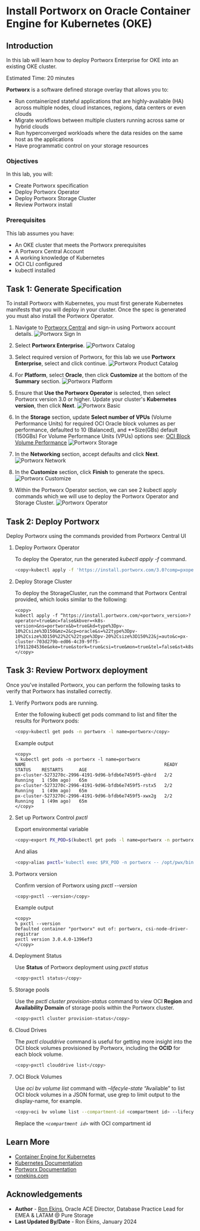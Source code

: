 # Install Portworx on Oracle Container Engine for Kubernetes (OKE)

## Introduction

In this lab will learn how to deploy Portworx Enterprise for OKE into an existing OKE cluster.

Estimated Time: 20 minutes

**Portworx** is a software defined storage overlay that allows you to:

* Run containerized stateful applications that are highly-available (HA) across multiple nodes, cloud instances, regions, data centers or even clouds
* Migrate workflows between multiple clusters running across same or hybrid clouds
* Run hyperconverged workloads where the data resides on the same host as the applications
* Have programmatic control on your storage resources

### Objectives

In this lab, you will:

* Create Portworx specification
* Deploy Portworx Operator
* Deploy Portworx Storage Cluster
* Review Portworx install

### Prerequisites

This lab assumes you have:

* An OKE cluster that meets the Portworx prerequisites
* A Portworx Central Account
* A working knowledge of Kubernetes
* OCI CLI configured
* kubectl installed

## Task 1: Generate Specification

To install Portworx with Kubernetes, you must first generate Kubernetes manifests that you will deploy in your cluster. Once the spec is generated you must also install the Portworx Operator.

1. Navigate to [Portworx Central](https://central.portworx.com/) and sign-in using Portworx account details.
  ![Portworx Sign In](images/px-signin.png)

2. Select **Portworx Enterprise**.
  ![Portworx Catalog](images/px-catalog.png)

3. Select required version of Portworx, for this lab we use **Portworx Enterprise**, select and click continue.
  ![Portworx Product Catalog](images/px-product.png)

4. For **Platform**, select **Oracle**, then click **Customize** at the bottom of the **Summary** section.
  ![Portworx Platform](images/px-platform.png)

5. Ensure that **Use the Portworx Operator** is selected, then select Portworx version 3.0 or higher. Update your cluster's **Kubernetes version**, then click **Next**.
  ![Portworx Basic](images/px-basic.png)

6. In the **Storage** section, update **Select number of VPUs** (Volume Performance Units) for required OCI Oracle block volumes as per performance, defaulted to 10 (Balanced), and **Size(GBs) default (150GBs)
For Volume Performance Units (VPUs) options see: [OCI Block Volume Performance](https://docs.oracle.com/en-us/iaas/Content/Block/Concepts/blockvolumeperformance.htm)
   ![Portworx Storage](images/px-storage.png)

7. In the **Networking** section, accept defaults and click **Next**.
   ![Portworx Network](images/px-network.png)

8. In the **Customize** section, click **Finish** to generate the specs.
  ![Portworx Customize](images/px-customize.png)

9. Within the Portworx Operator section, we can see 2 kubectl apply commands which we will use to deploy the Portworx Operator and Storage Cluster.
  ![Portworx Operator](images/px-operator.png)

## Task 2: Deploy Portworx

Deploy Portworx using the commands provided from Portworx Central UI

1. Deploy Portworx Operator

   To deploy the Operator, run the generated *kubectl apply -f* command.

     ```bash
     <copy>kubectl apply -f 'https://install.portworx.com/3.0?comp=pxoperator&kbver=1.27.2&ns=portworx'</copy>
     ```

2. Deploy Storage Cluster

   To deploy the StorageCluster, run the command that Portworx Central provided, which looks similar to the following:

     ```text
     <copy>
     kubectl apply -f “https://install.portworx.com/<portworx_version>?operator=true&mc=false&kbver=<k8s-version>&ns=portworx&b=true&kd=type%3Dpv-10%2Csize%3D150&mz=2&cp=oracle&s=%22type%3Dpv-10%2Csize%3D150%22%2C%22type%3Dpv-20%2Csize%3D150%22&j=auto&c=px-cluster-703d279b-ed06-4c39-9ff5-1f911204536e&oke=true&stork=true&csi=true&mon=true&tel=false&st=k8s&promop=true”
     </copy>
     ```

## Task 3: Review Portworx deployment

Once you've installed Portworx, you can perform the following tasks to verify that Portworx has installed correctly.

1. Verify Portworx pods are running.

   Enter the following kubectl get pods command to list and filter the results for Portworx pods:

     ```bash
     <copy>kubectl get pods -n portworx -l name=portworx</copy>
     ```

    Example output

     ```text
     <copy>
     % kubectl get pods -n portworx -l name=portworx
     NAME                                                    READY   STATUS    RESTARTS      AGE
     px-cluster-5273270c-2996-4191-9d96-bfdb6e7459f5-qhbrd   2/2     Running   1 (50m ago)   65m
     px-cluster-5273270c-2996-4191-9d96-bfdb6e7459f5-rstx5   2/2     Running   1 (49m ago)   65m
     px-cluster-5273270c-2996-4191-9d96-bfdb6e7459f5-xwx2g   2/2     Running   1 (49m ago)   65m
     </copy>
     ```

2. Set up Portworx Control *pxctl*

   Export environmental variable

     ```bash
     <copy>export PX_POD=$(kubectl get pods -l name=portworx -n portworx -o jsonpath='{.items[0].metadata.name}')</copy>
    ```

    And alias

     ```bash
     <copy>alias pxctl='kubectl exec $PX_POD -n portworx -- /opt/pwx/bin/pxctl'</copy>
     ```

3. Portworx version

   Confirm version of Portworx using *pxctl --version*

     ```bash
     <copy>pxctl --version</copy>
     ```

    Example output

     ```text
     <copy>
     % pxctl --version
     Defaulted container "portworx" out of: portworx, csi-node-driver-registrar
     pxctl version 3.0.4.0-1396ef3
     </copy>
     ```

4. Deployment Status

   Use **Status** of Portworx deployment using *pxctl status*

     ```bash
     <copy>pxctl status</copy>
     ```

5. Storage pools

   Use the *pxctl cluster provision-status* command to view OCI **Region** and **Availability Domain** of storage pools within the Portworx cluster.

     ```bash
     <copy>pxctl cluster provision-status</copy>
     ```

6. Cloud Drives

   The *pxctl clouddrive* command is useful for getting more insight into the OCI block volumes provisioned by Portworx, including the **OCID** for each block volume.

     ```bash
     <copy>pxctl clouddrive list</copy>
     ```

7. OCI Block Volumes

   Use *oci bv volume list* command with *–lifecyle-state* “Available” to list OCI block volumes in a JSON format, use grep to limit output to the display-name, for example.

     ```bash
     <copy>oci bv volume list --compartment-id <compartment id> --lifecycle-state "Available" | grep display-name</copy>
     ```

   Replace the *`<compartment id>`* with OCI compartment id

## Learn More

* [Container Engine for Kubernetes](https://docs.oracle.com/en-us/iaas/Content/ContEng/home.htm)
* [Kubernetes Documentation](https://kubernetes.io/docs/home/)
* [Portworx Documentation](https://docs.portworx.com/portworx-enterprise/)
* [ronekins.com](https://ronekins.com/)

## Acknowledgements

* **Author** - [Ron Ekins](https://ace.oracle.com/apex/ace/profile/ronekins), Oracle ACE Director, Database Practice Lead for EMEA & LATAM @ Pure Storage
* **Last Updated By/Date** - Ron Ekins, January 2024
